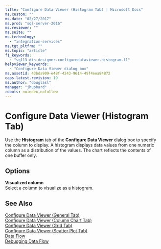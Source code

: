 ```yaml
---
title: "Configure Data Viewer (Histogram Tab) | Microsoft Docs"
ms.custom: ""
ms.date: "02/27/2017"
ms.prod: "sql-server-2016"
ms.reviewer: ""
ms.suite: ""
ms.technology: 
  - "integration-services"
ms.tgt_pltfrm: ""
ms.topic: "article"
f1_keywords: 
  - "sql13.dts.designer.configuredataviewer.histogram.f1"
helpviewer_keywords: 
  - "Configure Data Viewer dialog box"
ms.assetid: 43bda909-e48f-4243-9614-49f4eea84872
caps.latest.revision: 19
ms.author: "douglasl"
manager: "jhubbard"
robots: noindex,nofollow
---
```

# Configure Data Viewer (Histogram Tab)
  Use the **Histogram** tab of the **Configure Data Viewer** dialog box to specify the column to display. A histogram displays data values from one numeric column as a distribution of the values. The chart reflects the contents of one buffer only.  
  
## Options  
 **Visualized column**  
 Select a column to visualize as a histogram.  
  
## See Also  
 [Configure Data Viewer &#40;General Tab&#41;](../a9retired/configure-data-viewer-general-tab.md)   
 [Configure Data Viewer &#40;Column Chart Tab&#41;](../a9retired/configure-data-viewer-column-chart-tab.md)   
 [Configure Data Viewer &#40;Grid Tab&#41;](../a9retired/configure-data-viewer-grid-tab.md)   
 [Configure Data Viewer &#40;Scatter Plot Tab&#41;](../a9retired/configure-data-viewer-scatter-plot-tab.md)   
 [Data Flow](../integration-services/data-flow/data-flow.md)   
 [Debugging Data Flow](../integration-services/troubleshooting/debugging-data-flow.md)  
  
  